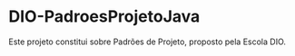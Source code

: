 # DIO-PadroesProjetoJava
Este projeto constitui sobre Padrões de Projeto,  proposto pela Escola DIO.
